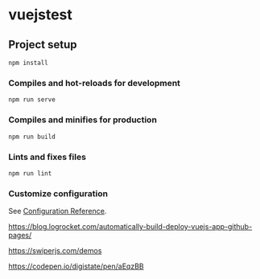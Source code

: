 # vuejstest

## Project setup
```
npm install
```

### Compiles and hot-reloads for development
```
npm run serve
```

### Compiles and minifies for production
```
npm run build
```

### Lints and fixes files
```
npm run lint
```

### Customize configuration
See [Configuration Reference](https://cli.vuejs.org/config/).

https://blog.logrocket.com/automatically-build-deploy-vuejs-app-github-pages/

https://swiperjs.com/demos

https://codepen.io/digistate/pen/aEqzBB